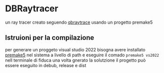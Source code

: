 # DBRaytracer

un ray tracer creato seguendo [qbraytrace](https://www.youtube.com/playlist?list=PL3WoIG-PLjSt54LvzY2SuBQDl-cXa11Tm)
usando un progetto premake5

## Istruioni per la compilazione

per generare un proggeto visual studio 2022 bisogna avere installato [premake5](https://github.com/premake/premake-core/releases)
nel sistema a livello di path  e eseguire il  comado ```premake5 vs2022``` nell terminale di fiduca una volta gnerato la solutzione il progetto  può essere eseguito in debub, release e dist
